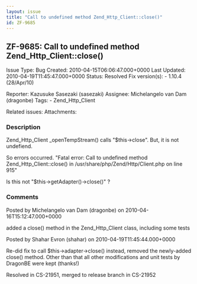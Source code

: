```yaml
---
layout: issue
title: "Call to undefined method Zend_Http_Client::close()"
id: ZF-9685
---
```


ZF-9685: Call to undefined method Zend\_Http\_Client::close() 
--------------------------------------------------------------

 Issue Type: Bug Created: 2010-04-15T06:06:47.000+0000 Last Updated: 2010-04-19T11:45:47.000+0000 Status: Resolved Fix version(s): - 1.10.4 (28/Apr/10)
 
 Reporter:  Kazusuke Sasezaki (sasezaki)  Assignee:  Michelangelo van Dam (dragonbe)  Tags: - Zend\_Http\_Client
 
 Related issues: 
 Attachments: 
### Description

Zend\_Http\_Client \_openTempStream() calls "$this->close". But, it is not undefiend.

So errors occurred. "Fatal error: Call to undefined method Zend\_Http\_Client::close() in /usr/share/php/Zend/Http/Client.php on line 915"

Is this not "$this->getAdapter()->close()" ?

 

 

### Comments

Posted by Michelangelo van Dam (dragonbe) on 2010-04-16T15:12:47.000+0000

added a close() method in the Zend\_Http\_Client class, including some tests

 

 

Posted by Shahar Evron (shahar) on 2010-04-19T11:45:44.000+0000

Re-did fix to call $this->adapter->close() instead, removed the newly-added close() method. Other than that all other modifications and unit tests by DragonBE were kept (thanks!)

Resolved in CS-21951, merged to release branch in CS-21952

 

 